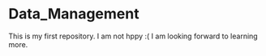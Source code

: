 # Data_Management
This is my first repository. I am not hppy :(
I am looking forward to learning more.
